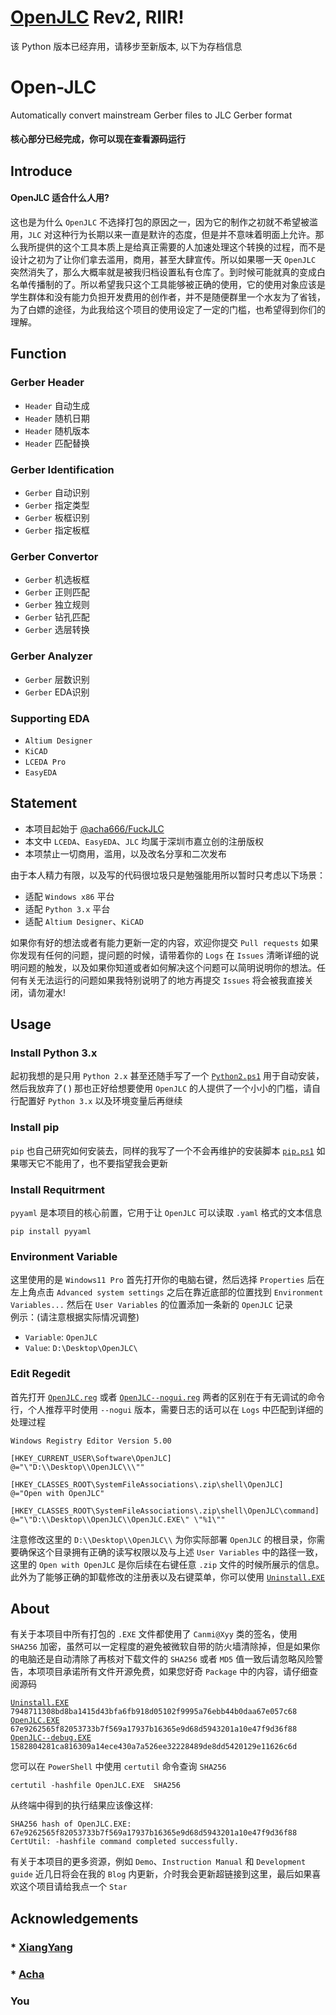 # [OpenJLC](https://github.com/canmi21/openjlc) Rev2, RIIR!

该 Python 版本已经弃用，请移步至新版本, 以下为存档信息

# Open-JLC
Automatically convert mainstream Gerber files to JLC Gerber format

#### 核心部分已经完成，你可以现在查看源码运行

## Introduce
#### OpenJLC 适合什么人用?
这也是为什么 `OpenJLC` 不选择打包的原因之一，因为它的制作之初就不希望被滥用，`JLC` 对这种行为长期以来一直是默许的态度，但是并不意味着明面上允许。那么我所提供的这个工具本质上是给真正需要的人加速处理这个转换的过程，而不是设计之初为了让你们拿去滥用，商用，甚至大肆宣传。所以如果哪一天 `OpenJLC` 突然消失了，那么大概率就是被我归档设置私有仓库了。到时候可能就真的变成白名单传播制的了。所以希望我只这个工具能够被正确的使用，它的使用对象应该是学生群体和没有能力负担开发费用的创作者，并不是随便群里一个水友为了省钱，为了白嫖的途径，为此我给这个项目的使用设定了一定的门槛，也希望得到你们的理解。   
   
## Function
### Gerber Header
* `Header` 自动生成
* `Header` 随机日期
* `Header` 随机版本
* `Header` 匹配替换

### Gerber Identification
* `Gerber` 自动识别
* `Gerber` 指定类型
* `Gerber` 板框识别
* `Gerber` 指定板框

### Gerber Convertor
* `Gerber` 机选板框
* `Gerber` 正则匹配
* `Gerber` 独立规则
* `Gerber` 钻孔匹配
* `Gerber` 选层转换

### Gerber Analyzer
* `Gerber` 层数识别
* `Gerber` EDA识别

### Supporting EDA
* `Altium Designer`
* `KiCAD`
* `LCEDA Pro`
* `EasyEDA`

## Statement
* 本项目起始于 [@acha666/FuckJLC](https://github.com/acha666/FuckJLC)
* 本文中 `LCEDA`、`EasyEDA`、`JLC` 均属于深圳市嘉立创的注册版权
* 本项禁止一切商用，滥用，以及改名分享和二次发布
   
由于本人精力有限，以及写的代码很垃圾只是勉强能用所以暂时只考虑以下场景：
* 适配 `Windows x86` 平台
* 适配 `Python 3.x` 平台
* 适配 `Altium Designer`、`KiCAD` 

如果你有好的想法或者有能力更新一定的内容，欢迎你提交 `Pull requests` 如果你发现有任何的问题，提问题的时候，请带着你的 `Logs` 在 `Issues` 清晰详细的说明问题的触发，以及如果你知道或者如何解决这个问题可以简明说明你的想法。任何有关无法运行的问题如果我特别说明了的地方再提交 `Issues` 将会被我直接关闭，请勿灌水!

## Usage
### Install Python 3.x
起初我想的是只用 `Python 2.x` 甚至还随手写了一个 [`Python2.ps1`](https://github.com/Canmi21/OpenJLC/blob/main/python/install_python2.ps1) 用于自动安装，然后我放弃了( ) 那也正好给想要使用 `OpenJLC` 的人提供了一个小小的门槛，请自行配置好 `Python 3.x` 以及环境变量后再继续

### Install pip
`pip` 也自己研究如何安装去，同样的我写了一个不会再维护的安装脚本 [`pip.ps1`](https://github.com/Canmi21/OpenJLC/blob/main/pip/get-pip.ps1) 如果哪天它不能用了，也不要指望我会更新

### Install Requitrment
`pyyaml` 是本项目的核心前置，它用于让 `OpenJLC` 可以读取 `.yaml` 格式的文本信息
``` shell
pip install pyyaml
```

### Environment Variable
这里使用的是 `Windows11 Pro` 首先打开你的电脑右键，然后选择 `Properties` 后在左上角点击 `Advanced system settings` 之后在靠近底部的位置找到 `Environment Variables...` 然后在 `User Variables` 的位置添加一条新的 `OpenJLC` 记录   
例示：(请注意根据实际情况调整)
* `Variable`: `OpenJLC` 
* `Value`: `D:\Desktop\OpenJLC\`

### Edit Regedit
首先打开 [`OpenJLC.reg`](https://github.com/Canmi21/OpenJLC/blob/main/config/OpenJLC.reg) 或者 [`OpenJLC--nogui.reg`](https://github.com/Canmi21/OpenJLC/blob/main/config/OpenJLC--nogui.reg) 两者的区别在于有无调试的命令行，个人推荐平时使用 `--nogui` 版本，需要日志的话可以在 `Logs` 中匹配到详细的处理过程

``` shell
Windows Registry Editor Version 5.00

[HKEY_CURRENT_USER\Software\OpenJLC]
@="\"D:\\Desktop\\OpenJLC\\\""

[HKEY_CLASSES_ROOT\SystemFileAssociations\.zip\shell\OpenJLC]
@="Open with OpenJLC"

[HKEY_CLASSES_ROOT\SystemFileAssociations\.zip\shell\OpenJLC\command]
@="\"D:\\Desktop\\OpenJLC\\OpenJLC.EXE\" \"%1\""

```
注意修改这里的 `D:\\Desktop\\OpenJLC\\` 为你实际部署 `OpenJLC` 的根目录，你需要确保这个目录拥有正确的读写权限以及与上述 `User Variables` 中的路径一致，这里的 `Open with OpenJLC` 是你后续在右键任意 `.zip` 文件的时候所展示的信息。此外为了能够正确的卸载修改的注册表以及右键菜单，你可以使用 [`Uninstall.EXE`](https://github.com/Canmi21/OpenJLC/blob/main/config/Uninstall_OpenJLC.EXE)

## About
有关于本项目中所有打包的 `.EXE` 文件都使用了 `Canmi@Xyy` 类的签名，使用 `SHA256` 加密，虽然可以一定程度的避免被微软自带的防火墙清除掉，但是如果你的电脑还是自动清除了再核对下载文件的 `SHA256` 或者 `MD5` 值一致后请忽略风险警告，本项项目承诺所有文件开源免费，如果您好奇 `Package` 中的内容，请仔细查阅源码 
   
[`Uninstall.EXE`](https://github.com/Canmi21/OpenJLC/blob/main/config/Uninstall_OpenJLC.EXE) `7948711308bd8ba1415d43bfa6fb918d05102f9995a76ebb44b0daa67e057c68`   
[`OpenJLC.EXE`](https://github.com/Canmi21/OpenJLC/blob/main/OpenJLC.EXE) `67e9262565f82053733b7f569a17937b16365e9d68d5943201a10e47f9d36f88`   
[`OpenJLC--debug.EXE`](https://github.com/Canmi21/OpenJLC/blob/main/OpenJLC--debug.EXE) `1582804281ca816309a14ece430a7a526ee32228489de8dd5420129e11626c6d`   

您可以在 `PowerShell` 中使用 `certutil` 命令查询 `SHA256`
``` shell
certutil -hashfile OpenJLC.EXE  SHA256
```

从终端中得到的执行结果应该像这样:
``` shell
SHA256 hash of OpenJLC.EXE:
67e9262565f82053733b7f569a17937b16365e9d68d5943201a10e47f9d36f88
CertUtil: -hashfile command completed successfully.
```
  
有关于本项目的更多资源，例如 `Demo`、`Instruction Manual` 和 `Development guide` 近几日将会在我的 `Blog` 内更新，介时我会更新超链接到这里，最后如果喜欢这个项目请给我点一个 `Star`

## Acknowledgements
### * [XiangYang](https://github.com/XiangYyang)
### * [Acha](https://github.com/acha666)
### You
